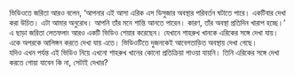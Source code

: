 ভিডিওতে জরিতা আরও বলেন, ‘আপনার এই আসা এরিক এস ডিসুজার অবস্থার পরিবর্তন ঘটাতে পারে। একটিবার দেখা করা উচিত। এটা আমার অনুরোধ। আপনি তাঁর মনে শান্তি আনতে পারেন। কারণ, তাঁর অবস্থা প্রতিদিন খারাপ হচ্ছে।’  
এ ছাড়া জরিতা লেতফলাং আরও একটি ভিডিও শেয়ার করেছেন। যেখানে শাহরুখ খানকে এরিকের সঙ্গে দেখা যায়। একে অপরকে আলিঙ্গন করতে দেখা যায় এতে। ভিডিওটিতে দুজনকেই আবেগতাড়িত অবস্থায় দেখা গেছে।  
যদিও এখন পর্যন্ত এই ভিডিও নিয়ে এখনো শাহরুখ খানের কোনো প্রতিক্রিয়া পাওয়া যায়নি। তিনি এরিকের সঙ্গে দেখা করতে গোয়া যাবেন কি না, সেটাই দেখার?
